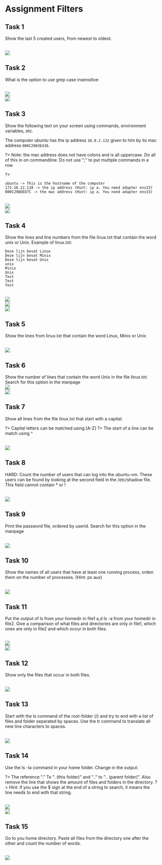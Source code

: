 # Assignment Filters

## Task 1
Show the last 5 created users, from newest to oldest.

<br/>![](images/2022-08-15-15-36-47.png)

## Task 2
What is the option to use grep case insensitive

<br/>![](images/2022-08-15-15-36-59.png)
<br/>![](images/2022-08-15-15-37-04.png)

## Task 3

Show the following text on your screen using commands, environment variables, etc. 

The computer ubuntu has the ip address `10.0.2.132` given to him by its mac address `000C2903E436`.

?> <i class="fa-solid fa-circle-info"></i> Note: the mac address does not have colons and is all uppercase. Do all of this in on commandline. Do not use ";" to put multiple commands in a row.

?> <i class="fa-solid fa-circle-info"></i>
```
ubuntu -> This is the hostname of the computer
172.16.12.128 -> the ip address (Hint: ip a. You need adapter ens33)
000C29DDED7C -> the mac address (Hint: ip a. You need adapter ens33)
```

<br/>![](images/2022-08-15-15-38-13.png)
<br/>![](images/2022-08-15-15-38-17.png)

## Task 4
Show the lines and line numbers from the file linux.txt that contain the word unix or Unix.
Example of linux.txt:

```
Deze lijn bevat Linux
Deze lijn bevat Minix
Deze lijn bevat Unix
unix
Minix
Unix
Test
Test
Test
```

<br/>![](images/2022-08-15-15-38-38.png)
<br/>![](images/2022-08-15-15-38-43.png)
<br/>![](images/2022-08-15-15-38-46.png)


## Task 5
Show the lines from linux.txt that contain the word Linux, Minix or Unix

<br/>![](images/2022-08-15-15-38-59.png)

## Task 6
Show the number of lines that contain the word Unix in the file linux.txt. Search for this option in the manpage
<br/>![](images/2022-08-15-15-39-13.png)
<br/>![](images/2022-08-15-15-39-17.png)

## Task 7
Show all lines from the file linux.txt that start with a capital. 

?> <i class="fa-solid fa-circle-info"></i> Capital letters can be matched using [A-Z]
?> <i class="fa-solid fa-circle-info"></i> The start of a line can be match using ^

<br/>![](images/2022-08-15-15-39-47.png)


## Task 8
HARD: Count the number of users that can log into the ubuntu-vm.
These users can be found by looking at the second field in the /etc/shadow file. This field cannot contain * or !

<br/>![](images/2022-08-15-15-40-03.png)


## Task 9
Print the password file, ordered by userid. Search for this option in the manpage 

<br/>![](images/2022-08-15-15-41-12.png)

## Task 10
Show the names of all users that have at least one running process, orden them on the number of processes. (Hint: ps aux) 

<br/>![](images/2022-08-15-15-41-22.png)

## Task 11
Put the output of ls from your homedir in file1 a,d ls -a from your homedir in file2. Give a comparison of what files and directories are only in file1, which ones are only in file2 and which occur in both files. 

<br/>![](images/2022-08-15-15-41-37.png)
<br/>![](images/2022-08-15-15-42-30.png)


## Task 12
Show only the files that occur in both files. 

<br/>![](images/2022-08-15-15-42-41.png)


## Task 13
Start with the ls command of the root-folder (/) and try to end with a list of files and folder separated by spaces. Use the tr command to translate all new line characters to spaces.

<br/>![](images/2022-08-15-15-42-56.png)

## Task 14
Use the ls -la command in your home folder. Change in the output: 

?> <i class="fa-solid fa-circle-info"></i> The reference "." To ". (this folder)" and ".." to ".. (parent folder)". Also remove the line that shows the amount of files and folders in the directory. 
?> <i class="fa-solid fa-circle-info"></i> Hint: if you use the $ sign at the end of a string to search, it means the line needs to end with that string. 

<br/>![](images/2022-08-15-15-43-58.png)
<br/>![](images/2022-08-15-15-44-04.png)

## Task 15
Go to you home directory. Paste all files from the directory one after the other and count the number of words. 

<br/>![](images/2022-08-15-15-44-24.png)
